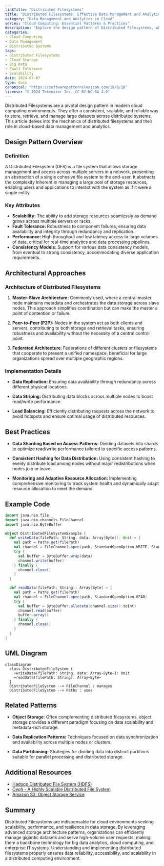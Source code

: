 ```yaml
---
linkTitle: "Distributed Filesystems"
title: "Distributed Filesystems: Effective Data Management and Analytics in Cloud"
category: "Data Management and Analytics in Cloud"
series: "Cloud Computing: Essential Patterns & Practices"
description: "Explore the design pattern of Distributed Filesystems, which provides scalable, fault-tolerant, and consistent storage solutions for managing large datasets across distributed cloud environments."
categories:
- Cloud Computing
- Data Management
- Distributed Systems
tags:
- Distributed Filesystems
- Cloud Storage
- Big Data
- Fault Tolerance
- Scalability
date: 2024-07-07
type: docs
canonical: "https://softwarepatternslexicon.com/18/6/28"
license: "© 2024 Tokenizer Inc. CC BY-NC-SA 4.0"
---
```



Distributed Filesystems are a pivotal design pattern in modern cloud computing environments. They offer a consistent, scalable, and reliable way to store, retrieve, and manage large datasets across distributed systems. This article delves into the mechanics of distributed filesystems and their role in cloud-based data management and analytics.

## Design Pattern Overview

### Definition

A Distributed Filesystem (DFS) is a file system that allows storage management and access across multiple servers in a network, presenting an abstraction of a single cohesive file system to the end-user. It abstracts the complexity inherent in managing a large pool of storage resources, enabling users and applications to interact with the system as if it were a single entity.

### Key Attributes
- **Scalability:** The ability to add storage resources seamlessly as demand grows across multiple servers or racks.
- **Fault Tolerance:** Robustness to component failures, ensuring data availability and integrity through redundancy and replication.
- **Performance:** High throughput and low latency access to large volumes of data, critical for real-time analytics and data processing pipelines.
- **Consistency Models:** Support for various data consistency models, from eventual to strong consistency, accommodating diverse application requirements.

## Architectural Approaches

### Architecture of Distributed Filesystems

1. **Master-Slave Architecture:** Commonly used, where a central master node maintains metadata and orchestrates the data storage across slave nodes. This approach simplifies coordination but can make the master a point of contention or failure.

2. **Peer-to-Peer (P2P):** Nodes in the system act as both clients and servers, contributing to both storage and retrieval tasks, ensuring robustness and availability without the necessity of a central control point.

3. **Federated Architecture**: Federations of different clusters or filesystems that cooperate to present a unified namespace, beneficial for large organizations spread over multiple geographic regions.

### Implementation Details

- **Data Replication:** Ensuring data availability through redundancy across different physical locations.
  
- **Data Striping:** Distributing data blocks across multiple nodes to boost read/write performance.
  
- **Load Balancing:** Efficiently distributing requests across the network to avoid hotspots and ensure optimal usage of distributed resources.

## Best Practices 

- **Data Sharding Based on Access Patterns:** Dividing datasets into shards to optimize read/write performance tailored to specific access patterns.
  
- **Consistent Hashing for Data Distribution:** Using consistent hashing to evenly distribute load among nodes without major redistributions when nodes join or leave.

- **Monitoring and Adaptive Resource Allocation:** Implementing comprehensive monitoring to track system health and dynamically adapt resource allocation to meet the demand.

## Example Code

```scala
import java.nio.file._
import java.nio.channels.FileChannel
import java.nio.ByteBuffer

object DistributedFileSystemExample {
  def writeData(filePath: String, data: Array[Byte]): Unit = {
    val path = Paths.get(filePath)
    val channel = FileChannel.open(path, StandardOpenOption.WRITE, StandardOpenOption.CREATE)
    try {
      val buffer = ByteBuffer.wrap(data)
      channel.write(buffer)
    } finally {
      channel.close()
    }
  }

  def readData(filePath: String): Array[Byte] = {
    val path = Paths.get(filePath)
    val channel = FileChannel.open(path, StandardOpenOption.READ)
    try {
      val buffer = ByteBuffer.allocate(channel.size().toInt)
      channel.read(buffer)
      buffer.array()
    } finally {
      channel.close()
    }
  }
}
```

## UML Diagram

```mermaid
classDiagram
  class DistributedFileSystem {
    +writeData(filePath: String, data: Array~Byte~): Unit
    +readData(filePath: String): Array~Byte~
  }
  DistributedFileSystem --> FileChannel : manages
  DistributedFileSystem --> Paths : uses
```

## Related Patterns

- **Object Storage:** Often complementing distributed filesystems, object storage provides a different paradigm focusing on data scalability and metadata-rich storage.
  
- **Data Replication Patterns:** Techniques focused on data synchronization and availability across multiple nodes or clusters.
  
- **Data Partitioning:** Strategies for dividing data into distinct partitions suitable for parallel processing and distributed storage.

## Additional Resources

- [Hadoop Distributed File System (HDFS)](https://hadoop.apache.org/docs/r1.2.1/hdfs_design.html)
- [Ceph - A Highly Scalable Distributed File System](https://ceph.io/)
- [Amazon S3: Object Storage Service](https://aws.amazon.com/s3/)

## Summary

Distributed Filesystems are indispensable for cloud environments seeking scalability, performance, and resilience in data storage. By leveraging advanced storage architecture patterns, organizations can efficiently manage gigantic datasets and serve high-volume user requests, making them a backbone technology for big data analytics, cloud computing, and enterprise IT systems. Understanding and implementing distributed filesystems properly ensures data reliability, accessibility, and scalability in a distributed computing environment.
